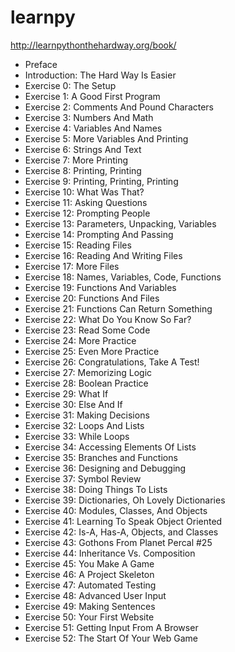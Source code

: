 # learnpy



http://learnpythonthehardway.org/book/


* Preface
* Introduction: The Hard Way Is Easier
* Exercise 0: The Setup
* Exercise 1: A Good First Program
* Exercise 2: Comments And Pound Characters
* Exercise 3: Numbers And Math
* Exercise 4: Variables And Names
* Exercise 5: More Variables And Printing
* Exercise 6: Strings And Text
* Exercise 7: More Printing
* Exercise 8: Printing, Printing
* Exercise 9: Printing, Printing, Printing
* Exercise 10: What Was That?
* Exercise 11: Asking Questions
* Exercise 12: Prompting People
* Exercise 13: Parameters, Unpacking, Variables
* Exercise 14: Prompting And Passing
* Exercise 15: Reading Files
* Exercise 16: Reading And Writing Files
* Exercise 17: More Files
* Exercise 18: Names, Variables, Code, Functions
* Exercise 19: Functions And Variables
* Exercise 20: Functions And Files
* Exercise 21: Functions Can Return Something
* Exercise 22: What Do You Know So Far?
* Exercise 23: Read Some Code
* Exercise 24: More Practice
* Exercise 25: Even More Practice
* Exercise 26: Congratulations, Take A Test!
* Exercise 27: Memorizing Logic
* Exercise 28: Boolean Practice
* Exercise 29: What If
* Exercise 30: Else And If
* Exercise 31: Making Decisions
* Exercise 32: Loops And Lists
* Exercise 33: While Loops
* Exercise 34: Accessing Elements Of Lists
* Exercise 35: Branches and Functions
* Exercise 36: Designing and Debugging
* Exercise 37: Symbol Review
* Exercise 38: Doing Things To Lists
* Exercise 39: Dictionaries, Oh Lovely Dictionaries
* Exercise 40: Modules, Classes, And Objects
* Exercise 41: Learning To Speak Object Oriented
* Exercise 42: Is-A, Has-A, Objects, and Classes
* Exercise 43: Gothons From Planet Percal #25
* Exercise 44: Inheritance Vs. Composition
* Exercise 45: You Make A Game
* Exercise 46: A Project Skeleton
* Exercise 47: Automated Testing
* Exercise 48: Advanced User Input
* Exercise 49: Making Sentences
* Exercise 50: Your First Website
* Exercise 51: Getting Input From A Browser
* Exercise 52: The Start Of Your Web Game

